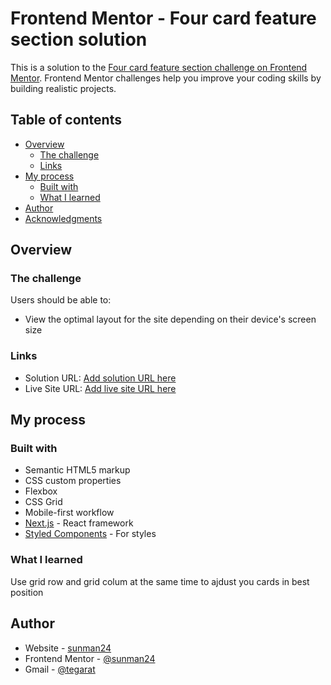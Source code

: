 # Frontend Mentor - Four card feature section solution

This is a solution to the [Four card feature section challenge on Frontend Mentor](https://www.frontendmentor.io/challenges/four-card-feature-section-weK1eFYK). Frontend Mentor challenges help you improve your coding skills by building realistic projects. 

## Table of contents

- [Overview](#overview)
  - [The challenge](#the-challenge)
  - [Links](#links)
- [My process](#my-process)
  - [Built with](#built-with)
  - [What I learned](#what-i-learned)
- [Author](#author)
- [Acknowledgments](#acknowledgments)



## Overview

### The challenge

Users should be able to:

- View the optimal layout for the site depending on their device's screen size


### Links

- Solution URL: [Add solution URL here](https://sunman24.github.io/)
- Live Site URL: [Add live site URL here](https://sunman24.github.io/)

## My process

### Built with

- Semantic HTML5 markup
- CSS custom properties
- Flexbox
- CSS Grid
- Mobile-first workflow
- [Next.js](https://nextjs.org/) - React framework
- [Styled Components](https://tailwindcss.com/) - For styles


### What I learned

Use grid row and grid colum at the same time to ajdust you cards in best position





## Author

- Website - [sunman24](https://github.com/Sunman24)
- Frontend Mentor - [@sunman24](https://www.frontendmentor.io/profile/Sunman24)
- Gmail - [@tegarat](tegarat@gmail.com)

